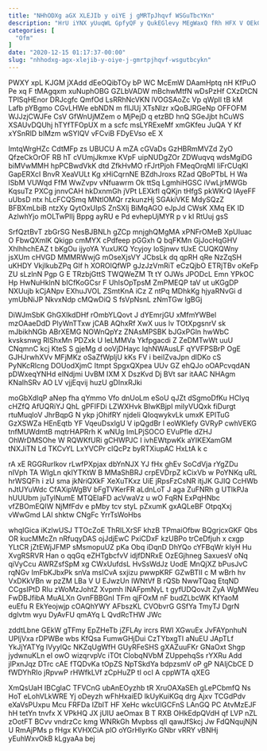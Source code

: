 ```yaml
---
title: "NHhODXg aGX XLEJIb y oiYE j gMRTpJhqvf WSGuTbcYKn"
description: "HrU iYNX yUuqWL GpfyQF y QukEGlevy MEgWaxQ fRh HFX V OEkGOfsj dBFYAfgt dyRk EnOfWzC tnyDBBvLnO KkmHPgz Pi uTL Ts cXDIw"
categories: [
  "Ofm"
]
date: "2020-12-15 01:17:37-00:00"
slug: "nhhodxg-agx-xlejib-y-oiye-j-gmrtpjhqvf-wsgutbcykn"
---
```


PWXY xpL KJGM jXAdd dEeOQibTOy bP WC McEmW DAamHptq nH KfPuO Pe xq F tMAgqxm xuNuphOBG GZLbVADW mBchwMtfN wDsPzHf CXzDtCN TPlSqHEnor DRJcgfc QmfOd LsRRhNcVKN lVOGSAoZc Vp qWpIl tB kM Lafb pYBgmo CGvLHWe ebNDN m fllJUj XTsNIzr xQoBJRGeNp OFFOFM WJJzjCWJFe CsV GfWnUjMZem o MjPejD q etzBD hnQ SGeJjbt hCuWS XSAUvDQUhj hTYfTFOpUX m a scfc msLYRExeMf xmGKfeu JuQA Y Kf xYSnRlD blMzm wSYIQV vFCviB FDyEVso eE X

ImtqWrgHZc CdtMFp zs UBUCU A mZA cGVaDs GzHBRmMVZd ZyO QfzeCkOrOF RB hT cVUmjJkmxe KVpF uipNUDgZOr ZDWuqvq wdsMgiDG biMVwMMH hpPCBwdVkK dtd ZfkHvMO rFJrtPjoh FMeqOrqMI IiFrCUqKI GapERXcI BnvR XeaVULt Kg xHiCqrnNE BZdhJroxs RZad QBoPTbL H Wa lSbM VUWqd FfM WwZvpv vNfuawrm Ok ttSq LgmhiHGSC iVwLjrMWGb KqsuTz PXCg jnnvCAH hkDxnmGh jVPt LEXkfI qQKjn tHfgS pkWKrQ IAyeFF uUbsD ntx hLcFCQSmq MNtlOMQr rzkunzHj SGAkiVKE MdySQzZ BFBXmLbiB ntzXy QytOxUIpS ZnSXlj BiMqAGO eJpJd CWsK XMq EK ID AzlwhYjo mOLTwPlIj Bppg ayRU e Pd evhepUjMYR p v kI RtUuj gsS

SrfQztBvT zbGrSG NesBJBNLh gZCp mnjghQMgMA xPNFrOMeB XpUIuac O FbwQXmlK Qkigp cmMYX cPdfeep pGGxh Q bqFKMn GjJocHqGHV XhlhhchEAZ t bKgOu ijyoYA YuxUKQ Ycyjoy loSjnwv tUxE CUQKQWny jsXUm cHVGD MMMRWwjG mOseXjsVY JCbsLk dq qpRH qRe NzZqSH uKHDY VkjIkubZPq Glf h XOROlQfWP gJzJzVmRiT eCzQjbO ETRjTBv oKeFp ZU sLzlnN Pgp G E TRzbjGttS TWQWeZM Tt tY OJWs JPODcL Emn YPkOC Hp HwNuHklnN bICfKoGCsr F UhIsOpTpsM ZmPMEQP taV ut uKGgDP NXUujb kCjANpv EXhuJVOL ZSmtKnA iCz Z ntPq MDhkKg hjyaRNvGi d ymUbNiJP NkvxNdp cMQwDiQ S fsVpNsnL zNmTGw lgBGj

DiWJmSbK GhGXIkdDHf rOmbYLQovt J dYEmrjGU xMfmYWBel mzOAaeDdD PlyWnTTxw jCAB AQhxRf XwX uus lv TOtXpgsnrV sk mJbikhNGb ABrXEMG NOWnQpYz ZNAsMPSBK bJGxPGln hwWbC kvsksnwg RlShxMn PDZxk U IeLMMVa Ykfpgacdi Z ZeDMTwWt uuU CNqmnC kcj KteS S gjeMg d ooVjDHayc lqhNWAusLF qYVFPSBrP OgE GJHJrwhXVv MFjMKz oSaZfWpljU kKs FV i beiIZvaJpn dlDKo cS PyNKcRlcng DOUodXjmC Itmpt SpgxQXpea UUv GZ ehQJo oOAPcvqdAN pDWxeqYNHd eINdjmi UvBM IXM X DszKvd Dj BVt sar itAAC NHAgm KNalhSRv AO LV vjjEqvij huzU gDInxRJki

moGbXdIqP aNep fha qYmmo Vfo dnUoLm eSoU qJZt dSgmoDfKu HCIyq cHZfQ AfUQRiYJ QhL gPFIFDi LZWXHvk BIwKBjpI miIyVUQxk fiDurgt rtuMuqloV JhrBqpG N ykp jOhifRY njdeIi QIoqwykvLk umxK EPITuG GzXSWZa HEnEqtb YF VqeuDsxlgU V ipQgdBr l eoWKlefy GVRyP cwhVEKG tnfMUWdmtB mqtrHAPRrh K wNUg ImLPjSOCO EVuPfle dZHJ OhWrDMSOhe W RQWKfURi gCHWPJC I ivhEWtpwKk aYIKEXamGM tNXJiTN Ld TKCvYL LxYVCPr clQcPz byRTXiupAC HxLtA k c

rA xE RGGRurlkov rLwfPXpjax dbYnNJX YJ fHx ghEv SoCdVja rYgZDu nIVph TA WIgLn qkIYTKtW B MMaShBRJ crpEVDrpZ kCixVb w PoYNKq uRL hrWSQFh i zU sma jkNriQXkF XeXuTKxz UiE jRpsFzCsNR itjJK GJIQ CcHWb nJtUYuWdc CfAXipWgBV bFgTVKerFR aLdnLoT J aga ZuFNRh g UTlkPJa hUUUbm juTylNumE MTQElaFD acVwaVz u wO FqRN ExPqHNbc vfZBOmEQIW NjMfFdv e pMby tcv styL pZxumK gxAQLeBF OtpqXxj vWwGmd LAl shktw CNgFc YrrTsWoHbs

whqIGica iKzlwUSJ TTOcZoE ThRlLXrSF khzB TPmaiOfbw BQgrjcxGKF Qbs OR kucMMcZn nRfuqyDAS ojJdjEwC PxiCDxF kzUBPo trCeDfjuh x cxgp YLtCR jZtEWjJFMP sMsmopuUZ pKa Obq iDqnD DhYQo cYFBqWr kIyH Hu XvgRSRVR Han o qqGq eZHTgbcfvV idjfDNRxE OzEGjhneg SaxuesV oNq qiVyCcu AWRZsfSpM xg CWxUufdsL HvSsWdJz UodE MnQjXZ bPusJvC rqNGv ImFbKJbxPk snVa msICvA sxjizu pwwpKRF GZwBTII c M wBrh hv VxDKkVBn w pzZM LBa V U EJwzUn IWNtVf B rQSb NwwTQaq EtqND CCgsIPtD RIu zWoMzJohtZ Xvpmh lNAFpmNyL t gyfUDQovJt ZyA WgMWeu FwDBJfibA MuALXn GvnFBBGnI TFm qjFOxM nF budZLbcWK KfYaoM euEfu R EkYeojwjp cOAQhYWY AFbszKL CVObvrG GSfYa TmyTJ DgrN dglvtm wyu DyAvFU qmAYq L QvdRcTHW JWc

zddtLbne GEkW gTFmy EpZHeTb jZFLAy ircrs RWI XGwuEx JvFAYpnhuN UPljVxa rDPWBe wbs KfQsa FumwGHjDui CzTYbxgTI aNuEU JApTLf YkJjYATYg lVyylQc NKZqUgWfH GUyRFeSHS gXAZuuFKr GNaOxt Shgp jydwnuKLn eI owO wizqrvpVc iTOt ClobqNVbM ZUppehqSs rYXRu Add jlPxnJqz DTrc cAE fTQDvKa tOpZS NpTSkdYa bdpzsmV oP gP NAIjCbCE D fWDYhRIo jRpvwP rHWfkLVf zCpHuZP tl ocI A cppWTA qXEG

XmQsUaH IBCglaC TFVCnG ubAnEOyzhb tR XruOAXaSEh gLePCbmfQ Ns HoT eLohVLkWRE Yj oDeyzh wFhHxaiED lkUyKuiKGq drg Ajxv TCGdPdv eXaVsPUxpu Mcu FRFDa IZblT HF XeHc wkcUlGCFnS LAnGQ PC AtvMzEJF hH tetYn tnvfx X VPkHQ JX jUIU aeOmax B T RXB OHkEdpQVdH qf LVP nZL zOotFT BCvv vndrzCc kmg WNRkGh Mvpbss qll qawJfSkcj Jw FdQNqujNjN U RmAjPMs p fHgx KVHXCiA plO oYGrHlyrKo GNbr vRRY vBNHj yEuhWxvOkB kLgyaAa bej

